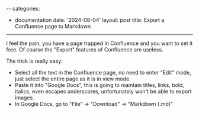 --
categories:
- documentation
date: '2024-08-04'
layout: post
title: Export a Confluence page to Markdown
---

I feel the pain, you have a page trapped in Confluence and you want to set it free. Of course the "Export" features of Confluence are useless.

The trick is really easy:

* Select all the text in the Confluence page, no need to enter "Edit" mode, just select the entire page as it is in view mode.
* Paste it into "Google Docs", this is going to maintain titles, links, bold, italics, even escapes underscores, unfortunately won't be able to export images.
* In Google Docs, go to "File" -> "Download" -> "Markdown (.md)"
